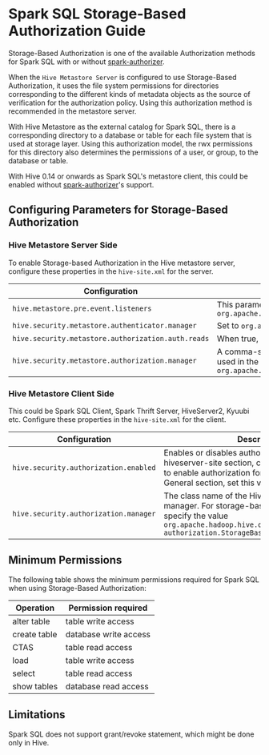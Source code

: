 # Spark SQL Storage-Based Authorization Guide

Storage-Based Authorization is one of the available Authorization methods for Spark SQL with or without [spark-authorizer](https://github.com/yaooqinn/spark-authorizer).

When the `Hive Metastore Server` is configured to use Storage-Based Authorization, it uses the file system permissions for directories corresponding to the different kinds of metadata objects as the source of verification for the authorization policy. Using this authorization method is recommended in the metastore server.

With Hive Metastore as the external catalog for Spark SQL, there is a corresponding directory to a database or table for each file system that is used at storage layer. Using this authorization model, the rwx permissions for this directory also determines the permissions of a user, or group, to the database or table.

With Hive 0.14 or onwards as Spark SQL's metastore client, this could be enabled without [spark-authorizer](https://github.com/yaooqinn/spark-authorizer)'s support.


## Configuring Parameters for Storage-Based Authorization

### Hive Metastore Server Side

To enable Storage-based Authorization in the Hive metastore server, configure these properties in the `hive-site.xml` for the server.

Configuration| Description
---|---
`hive.metastore.pre.event.listeners` | This parameter enables metastore security. Set to `org.apache.hadoop.hive.ql.security.authorization.AuthorizationPreEventListener`
`hive.security.metastore.authenticator.manager`  | Set to `org.apache.hadoop.hive.ql.security.HadoopDefaultMetastoreAuthenticator`
`hive.security.metastore.authorization.auth.reads`   | When true, Hive metastore authorization checks for read access.
`hive.security.metastore.authorization.manager`  | A comma-separated list of the names of authorization manager classes that are to be used in the metastore for authorization. Set to `org.apache.hadoop.hive.ql.security.authorization.StorageBasedAuthorizationProvider`

### Hive Metastore Client Side

This could be Spark SQL Client, Spark Thrift Server, HiveServer2, Kyuubi etc. Configure these properties in the `hive-site.xml` for the client.

Configuration| Description
---|---
`hive.security.authorization.enabled` | Enables or disables authorization. In the Advanced hiveserver-site section, change the value to true to enable authorization for HiveServer2. In the General section, set this value to false.
`hive.security.authorization.manager` | The class name of the Hive client authorization manager. For storage-based authorization, specify the value `org.apache.hadoop.hive.ql.security. authorization.StorageBasedAuthorizationProvider`

## Minimum Permissions

The following table shows the minimum permissions required for Spark SQL when using Storage-Based Authorization:

Operation |  Permission required
---|---
alter table | table write access
create table |   database write access
CTAS |  table read access
load   | table write access
select | table read access
show tables | database read access


## Limitations

Spark SQL does not support grant/revoke statement, which might be done only in Hive.

